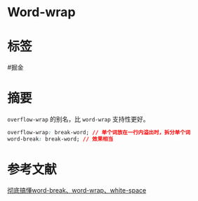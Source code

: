 # Word-wrap

# 标签

#掘金

# 摘要

`overflow-wrap` 的别名，比 `word-wrap` 支持性更好。

```css
overflow-wrap: break-word; // 单个词放在一行内溢出时，拆分单个词
word-break: break-word; // 效果相当
```

# 参考文献

[彻底搞懂word-break、word-wrap、white-space](https:juejin.cn/post/6844903667863126030)
